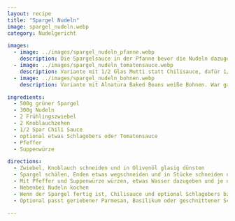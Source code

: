 ```yaml
---
layout: recipe
title: "Spargel Nudeln"
image: spargel_nudeln.webp
category: Nudelgericht

images:
  - image: ../images/spargel_nudeln_pfanne.webp
    description: Die Spargelsauce in der Pfanne bevor die Nudeln dazugegeben werden
  - image: ../images/spargel_nudeln_tomatensauce.webp
    description: Variante mit 1/2 Glas Mutti statt Chilisauce, dafür 1/2 Zucchini am Anfang in Würfeln scharf angebraten (weil wir sie übrig hatten). Am Schluss etwas Schlagobers dazu. War sehr gut (hat uns and die Spargelgnocchi erinnert)
  - image: ../images/spargel_nudeln_bohnen.webp
    description: Variante mit Alnatura Baked Beans weiße Bohnen. War ganz gut aber ohne ist besser

ingredients:
  - 500g grüner Spargel
  - 300g Nudeln
  - 2 Frühlingszwiebel
  - 2 Knoblauchzehen
  - 1/2 Spar Chili Sauce
  - optional etwas Schlagobers oder Tomatensauce
  - Pfeffer
  - Suppenwürze

directions:
  - Zwiebel, Knoblauch schneiden und in Olivenöl glasig dünsten
  - Spargel schälen, Enden etwas wegschneiden und in Stücke schneiden und dazugeben.
  - Mit Pfeffer und Suppenwürze würzen, etwas Wasser dazugeben und je nach Dicke ca 5min zugedeckt dünsten lassen bis der Spargel durch ist
  - Nebenbei Nudeln kochen
  - Wenn der Spargel fertig ist, Chilisauce und optional Schlagobers bzw Tomatensauce dazugeben, gut vermischen und wenn die Nudeln fertig sind mit den Nudeln vermischen
  - Optional passt geriebener Parmesan, Basilikum oder geschnittener Schinken dazu

---
```

